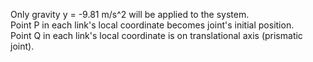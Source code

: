 Only gravity y = -9.81 m/s^2 will be applied to the system.  
Point P in each link's local coordinate becomes joint's initial position.  
Point Q in each link's local coordinate is on translational axis (prismatic joint).  

